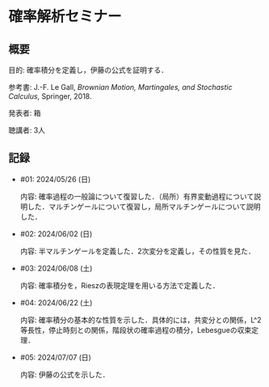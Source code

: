 # 確率解析セミナー

## 概要

目的: 確率積分を定義し，伊藤の公式を証明する．

参考書: J.-F. Le Gall, *Brownian Motion, Martingales, and Stochastic Calculus*, Springer, 2018.

発表者: 箱

聴講者: 3人

## 記録

- \#01: 2024/05/26 (日)

  内容: 確率過程の一般論について復習した．（局所）有界変動過程について説明した．マルチンゲールについて復習し，局所マルチンゲールについて説明した．

- \#02: 2024/06/02 (日)

  内容: 半マルチンゲールを定義した．2次変分を定義し，その性質を見た．

- \#03: 2024/06/08 (土)

  内容: 確率積分を，Rieszの表現定理を用いる方法で定義した．

- \#04: 2024/06/22 (土)

  内容: 確率積分の基本的な性質を示した．具体的には，共変分との関係，L^2等長性，停止時刻との関係，階段状の確率過程の積分，Lebesgueの収束定理．

- \#05: 2024/07/07 (日)

  内容: 伊藤の公式を示した．

